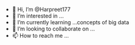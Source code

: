 - 👋 Hi, I’m @Harpreet177
- 👀 I’m interested in ...
- 🌱 I’m currently learning ...concepts of big data
- 💞️ I’m looking to collaborate on ...
- 📫 How to reach me ...

<!---
Harpreet177/Harpreet177 is a ✨ special ✨ repository because its `README.md` (this file) appears on your GitHub profile.
You can click the Preview link to take a look at your changes.
--->
